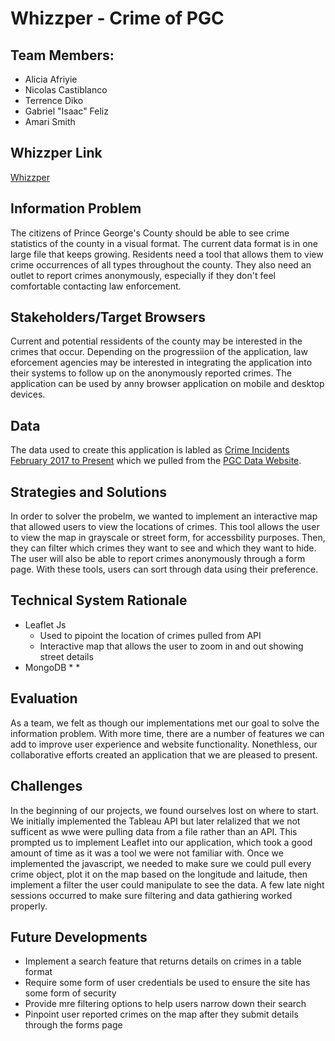 # Whizzper - Crime of PGC 

## Team Members:
  * Alicia Afriyie
  * Nicolas Castiblanco
  * Terrence Diko
  * Gabriel "Isaac" Feliz
  * Amari Smith
  
## Whizzper Link
[Whizzper](https://whizzper.herokuapp.com/)

## Information Problem
The citizens of Prince George's County should be able to see crime statistics of the county in a visual format. The current data format is in one large file that keeps growing. Residents need a tool that allows them to view crime occurrences of all types throughout the county. They also need an outlet to report crimes anonymously, especially if they don't feel comfortable contacting law enforcement. 

## Stakeholders/Target Browsers
Current and potential ressidents of the county may be interested in the crimes that occur. Depending on the progressiion of the application, law eforcement agencies may be interested in integrating the application into their systems to follow up on the anonymously reported crimes.
The application can be used by anny browser application on mobile and desktop devices. 

## Data
The data used to create this application is labled as [Crime Incidents February 2017 to Present](https://data.princegeorgescountymd.gov/Public-Safety/Crime-Incidents-February-2017-to-Present/wb4e-w4nf/data) which we pulled from the [PGC Data Website](https://data.princegeorgescountymd.gov/).

## Strategies and Solutions
In order to solver the probelm, we wanted to implement an interactive map that allowed users to view the locations of crimes. This tool allows the user to view the map in grayscale or street form, for accessbility purposes. Then, they can filter which crimes they want to see and which they want to hide. The user will also be able to report crimes anonymously through a form page. With these tools, users can sort through data using their preference. 

## Technical System Rationale
* Leaflet Js
  * Used to pipoint the location of crimes pulled from API
  * Interactive map that allows the user to zoom in and out showing street details
* MongoDB
  * 
  * 

## Evaluation
As a team, we felt as though our implementations met our goal to solve the information problem. With more time, there are a number of features we can add to improve user experience and website functionality. Nonethless, our collaborative efforts created an application that we are pleased to present. 
## Challenges
In the beginning of our projects, we found ourselves lost on where to start. We initially implemented the Tableau API but later relalized that we not sufficent as wwe were pulling data from a file rather than an API. This prompted us to implement Leaflet into our application, which took a good amount of time as it was a tool we were not familiar with. Once we implemented the javascript, we needed to make sure we could pull every crime object, plot it on the map based on the longitude and laitude, then implement a filter the user could manipulate to see the data. A few late night sessions occurred to make sure filtering and data gathiering worked properly. 
## Future Developments
 * Implement a search feature that returns details on crimes in a table format
 * Require some form of user credentials be used to ensure the site has some form of security
 * Provide mre filtering options to help users narrow down their search
 * Pinpoint user reported crimes on the map after they submit details through the forms page
